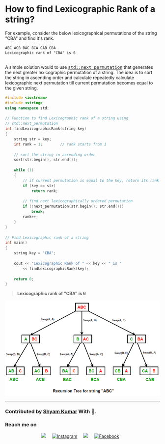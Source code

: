 <h1>How to find Lexicographic Rank of a string?</h1>

For example, consider the below lexicographical permutations of the string "CBA" and find it's rank.

```
ABC ACB BAC BCA CAB CBA
Lexicographic rank of "CBA" is 6
```

<p>&nbsp;<br>
A simple solution would to use <tt><a href="https://www.techiedelight.com/std_next_permutation-overview-implementation/" target="_blank" rel="noopener noreferrer">std::next_permutation</a></tt> that generates the next greater lexicographic permutation of a string. The idea is to sort the string in ascending order and calculate repeatedly calculate lexicographic next permutation till current permutation becomes equal to the given string.</p>

``` c++
#include <iostream>
#include <string>
using namespace std;
 
// Function to find Lexicographic rank of a string using
// std::next_permutation
int findLexicographicRank(string key)
{
    string str = key;
    int rank = 1;        // rank starts from 1
 
    // sort the string in ascending order
    sort(str.begin(), str.end());
 
    while (1)
    {
        // if current permutation is equal to the key, return its rank
        if (key == str)
            return rank;
 
        // find next lexicographically ordered permutation
        if (!next_permutation(str.begin(), str.end()))
            break;
        rank++;
    }
}
 
// Find Lexicographic rank of a string
int main()
{
    string key = "CBA";
 
    cout << "Lexicographic Rank of " << key << " is "
        << findLexicographicRank(key);
 
    return 0;
}
```

> <b>Lexicographic rank of "CBA" is 6</b>
<img src="Permutations.png">

<hr>

### Contributed by <a href="https://github.com/ShyamKumar1">Shyam Kumar</a> With 💜. 

### Reach me on
<p align='center'>
  <a href="https://www.linkedin.com/in/shyam-kumar-9b9841157/"><img src="https://img.shields.io/badge/linkedin-%230077B5.svg?&style=for-the-badge&logo=linkedin&logoColor=white" /></a>&nbsp;&nbsp;&nbsp;&nbsp;
  <a href="https://www.instagram.com/_smiling_storm_/" target="_blank"><img src="https://img.shields.io/badge/Instagram-%23E4405F.svg?&style=for-the-badge&logo=instagram&logoColor=white" alt="Instagram"></a>&nbsp;&nbsp;&nbsp;&nbsp;
  <a href="mailto:shyam.ceolife@gmail.com?subject=Olá%20Punit"><img src="https://img.shields.io/badge/gmail-%23D14836.svg?&style=for-the-badge&logo=gmail&logoColor=white" /></a>&nbsp;&nbsp;&nbsp;&nbsp;
  <a href="https://www.facebook.com/shyam.george15/" target="_blank"><img src="https://img.shields.io/badge/Facebook-%231877F2.svg?&style=for-the-badge&logo=facebook&logoColor=white" alt="Facebook"></a>&nbsp;&nbsp;&nbsp;&nbsp;
</p>
